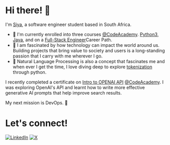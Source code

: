 # Hi there! 👋

I'm [Siya](https://sensational-frangollo-2334c4.netlify.app), a software engineer student based in South Africa.

- 🌵 I'm currently enrolled into three courses [@CodeAcademy](https://www.codecademy.com/career-center). [Python3](https://www.codecademy.com/enrolled/courses/learn-python-3), [Java](https://www.codecademy.com/enrolled/courses/learn-java), and on a [Full-Stack Engineer](https://www.codecademy.com/career-journey/full-stack-engineer)Career Path.
- 🤖 I am fascinated by how technology can impact the world around us. Building projects that bring value to society and users is a long-standing passion that I carry with me wherever I go.
- 🧭 Natural Language Processing is also a concept that fascinates me and when ever I get the time, I love diving deep to explore [tokenization](https://medium.com/@abdallahashraf90x/tokenization-in-nlp-all-you-need-to-know-45c00cfa2df7) through python.

I recently completed a certificate on [Intro to OPENAI API]([(https://www.codecademy.com/profiles/Siya_S10/certificates/3b2c5de258e6407cae576d66bfef9e91)]) [@CodeAcademy](https://www.codecademy.com/career-center). I was exploring OpenAI's API and learnt how to write more effective generative AI prompts that help improve search results.

My next mission is DevOps. 🚀

# **Let's connect!**

[![LinkedIn](https://img.shields.io/badge/LinkedIn-blue?style=flat&logo=linkedin)](https://www.linkedin.com/in/siyabonga-nhlapo-06584b248/)
[![X](https://img.shields.io/badge/X-black?style=flat&logo=x)](https://x.com/Siya_10_)
